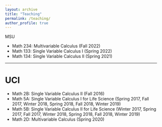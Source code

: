 ```yaml
---
layout: archive
title: "Teaching"
permalink: /teaching/
author_profile: true
---
```

MSU
- Math 234: Multivariable Calculus (Fall 2022)
- Math 133: Single Variable Calculus I (Spring 2022)
- Math 134: Single Variable Calculus II (Spring 2021)

---
UCI
======
- Math 2B: Single Variable Calculus II (Fall 2016)
- Math 5A: Single Variable Calculus I for Life Science (Spring 2017, Fall 2017, Winter 2018, Spring 2018, Fall 2018, Winter 2019)
- Math 5B: Single Variable Calculus II for Life Science (Winter 2017, Spring 2017, Fall 2017, Winter 2018, Spring 2018, Fall 2018, Winter 2019)
- Math 2D: Multivariable Calculus (Spring 2020)
